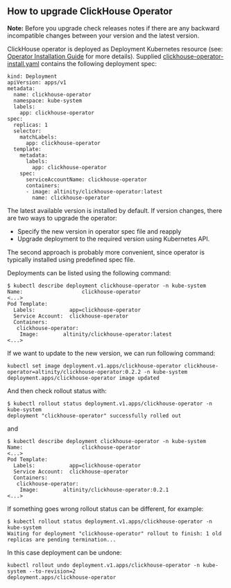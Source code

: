 ## How to upgrade ClickHouse Operator

**Note:** Before you upgrade check releases notes if there are any backward incompatible changes between your version and the latest version.

ClickHouse operator is deployed as Deployment Kubernetes resource (see: [Operator Installation Guide](https://github.com/Altinity/clickhouse-operator/blob/master/docs/operator_installation_details.md)
for more details). Supplied [clickhouse-operator-install.yaml](https://github.com/Altinity/clickhouse-operator/blob/master/manifests/operator/clickhouse-operator-install.yaml) contains the following deployment spec:
```
kind: Deployment
apiVersion: apps/v1
metadata:
  name: clickhouse-operator
  namespace: kube-system
  labels:
    app: clickhouse-operator
spec:
  replicas: 1
  selector:
    matchLabels:
      app: clickhouse-operator
  template:
    metadata:
      labels:
        app: clickhouse-operator
    spec:
      serviceAccountName: clickhouse-operator
      containers:
      - image: altinity/clickhouse-operator:latest
        name: clickhouse-operator
```
The latest available version is installed by default. If version changes, there are two ways to upgrade the operator:
* Specify the new version in operator spec file and reapply
* Upgrade deployment to the required version using Kubernetes API.

The second approach is probably more convenient, since operator is typically installed using predefined spec file.

Deployments can be listed using the following command:
```
$ kubectl describe deployment clickhouse-operator -n kube-system
Name:                   clickhouse-operator
<...>
Pod Template:
  Labels:           app=clickhouse-operator
  Service Account:  clickhouse-operator
  Containers:
   clickhouse-operator:
    Image:        altinity/clickhouse-operator:latest
<...>
```
  
If we want to update to the new version, we can run following command:
  
```
kubectl set image deployment.v1.apps/clickhouse-operator clickhouse-operator=altinity/clickhouse-operator:0.2.2 -n kube-system
deployment.apps/clickhouse-operator image updated
```
  
And then check rollout status with:
```
$ kubectl rollout status deployment.v1.apps/clickhouse-operator -n kube-system
deployment "clickhouse-operator" successfully rolled out
```

and
```
$ kubectl describe deployment clickhouse-operator -n kube-system
Name:                   clickhouse-operator
<...>
Pod Template:
  Labels:           app=clickhouse-operator
  Service Account:  clickhouse-operator
  Containers:
   clickhouse-operator:
    Image:        altinity/clickhouse-operator:0.2.1
<...>
```

If something goes wrong rollout status can be different, for example:
```
$ kubectl rollout status deployment.v1.apps/clickhouse-operator -n kube-system
Waiting for deployment "clickhouse-operator" rollout to finish: 1 old replicas are pending termination...
```

In this case deployment can be undone:
```
kubectl rollout undo deployment.v1.apps/clickhouse-operator -n kube-system --to-revision=2
deployment.apps/clickhouse-operator
```
